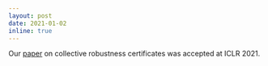 ```yaml
---
layout: post
date: 2021-01-02
inline: true
---
```


Our [paper](/publications#schuchardt2021collective) on collective robustness certificates was accepted at ICLR 2021.